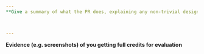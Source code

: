 ```yaml
---
**Give a summary of what the PR does, explaining any non-trivial design decisions**



---
```

**Evidence (e.g. screenshots) of you getting full credits for evaluation**
